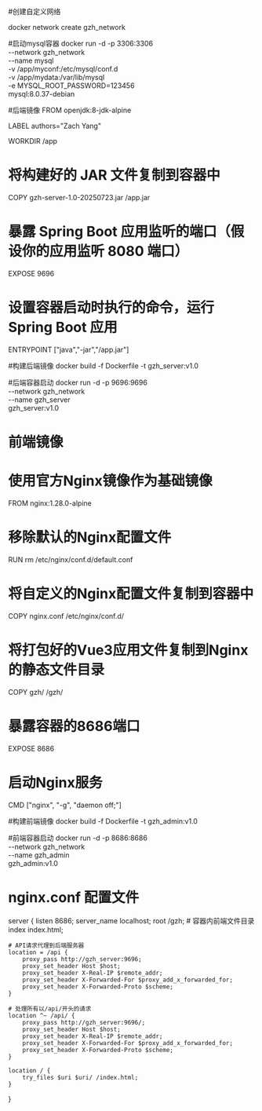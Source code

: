 #创建自定义网络

docker network create gzh_network

#启动mysql容器
docker run -d -p 3306:3306 \
--network gzh_network \
--name mysql \
-v /app/myconf:/etc/mysql/conf.d \
-v /app/mydata:/var/lib/mysql \
-e MYSQL_ROOT_PASSWORD=123456 \
mysql:8.0.37-debian

#后端镜像
FROM openjdk:8-jdk-alpine

LABEL authors="Zach Yang"

WORKDIR /app

# 将构建好的 JAR 文件复制到容器中
COPY gzh-server-1.0-20250723.jar /app.jar

# 暴露 Spring Boot 应用监听的端口（假设你的应用监听 8080 端口）
EXPOSE 9696

# 设置容器启动时执行的命令，运行 Spring Boot 应用
ENTRYPOINT ["java","-jar","/app.jar"]

#构建后端镜像
docker build -f Dockerfile -t gzh_server:v1.0

#后端容器启动
docker run -d -p 9696:9696 \
--network gzh_network \
--name gzh_server \
gzh_server:v1.0

# 前端镜像
# 使用官方Nginx镜像作为基础镜像
FROM nginx:1.28.0-alpine

# 移除默认的Nginx配置文件
RUN rm /etc/nginx/conf.d/default.conf

# 将自定义的Nginx配置文件复制到容器中
COPY nginx.conf /etc/nginx/conf.d/

# 将打包好的Vue3应用文件复制到Nginx的静态文件目录
COPY gzh/ /gzh/

# 暴露容器的8686端口
EXPOSE 8686

# 启动Nginx服务
CMD ["nginx", "-g", "daemon off;"]

#构建前端镜像
docker build -f Dockerfile -t gzh_admin:v1.0


#前端容器启动
docker run -d -p 8686:8686 \
--network gzh_network \
--name gzh_admin \
gzh_admin:v1.0


# nginx.conf 配置文件
server {
    listen       8686;
    server_name  localhost;
    root   /gzh;  # 容器内前端文件目录
    index  index.html;

    # API请求代理到后端服务器
    location = /api {
        proxy_pass http://gzh_server:9696;
        proxy_set_header Host $host;
        proxy_set_header X-Real-IP $remote_addr;
        proxy_set_header X-Forwarded-For $proxy_add_x_forwarded_for;
        proxy_set_header X-Forwarded-Proto $scheme;
    }

    # 处理所有以/api/开头的请求
    location ^~ /api/ {
        proxy_pass http://gzh_server:9696/;
        proxy_set_header Host $host;
        proxy_set_header X-Real-IP $remote_addr;
        proxy_set_header X-Forwarded-For $proxy_add_x_forwarded_for;
        proxy_set_header X-Forwarded-Proto $scheme;
    }

    location / {
        try_files $uri $uri/ /index.html;
    }
}